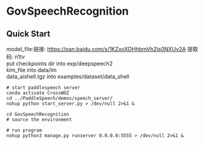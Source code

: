 # GovSpeechRecognition

## Quick Start

model_file:链接: https://pan.baidu.com/s/1KZxoXDHhbmVh2Is0NXUv2A 提取码: n1tv  
put checkpoints dir into exp/deepspeech2  
klm_file into data/lm  
data_aishell.tgz into examples/dataset/data_shell

```shell
# start paddlespeech server
conda activate CrossWOZ
cd ../PaddleSpeech/demos/speech_server/
nohup python start_server.py > /dev/null 2>&1 &
```

```
cd GovSpeechRecognition
# source the environment

# run program
nohup python3 manage.py runserver 0.0.0.0:5555 > /dev/null 2>&1 &
```